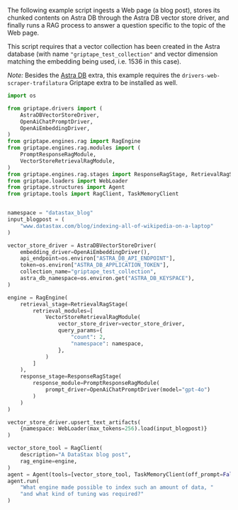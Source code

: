 The following example script ingests a Web page (a blog post),
stores its chunked contents on Astra DB through the Astra DB vector store driver,
and finally runs a RAG process to answer a question specific to the topic of the
Web page.

This script requires that a vector collection has been created in the Astra database
(with name `"griptape_test_collection"` and vector dimension matching the embedding being used, i.e. 1536 in this case).

_Note:_ Besides the [Astra DB](../griptape-framework/drivers/vector-store-drivers.md#astra-db) extra,
this example requires the `drivers-web-scraper-trafilatura`
Griptape extra to be installed as well.


```python
import os

from griptape.drivers import (
    AstraDBVectorStoreDriver,
    OpenAiChatPromptDriver,
    OpenAiEmbeddingDriver,
)
from griptape.engines.rag import RagEngine
from griptape.engines.rag.modules import (
    PromptResponseRagModule,
    VectorStoreRetrievalRagModule,
)
from griptape.engines.rag.stages import ResponseRagStage, RetrievalRagStage
from griptape.loaders import WebLoader
from griptape.structures import Agent
from griptape.tools import RagClient, TaskMemoryClient


namespace = "datastax_blog"
input_blogpost = (
    "www.datastax.com/blog/indexing-all-of-wikipedia-on-a-laptop"
)

vector_store_driver = AstraDBVectorStoreDriver(
    embedding_driver=OpenAiEmbeddingDriver(),
    api_endpoint=os.environ["ASTRA_DB_API_ENDPOINT"],
    token=os.environ["ASTRA_DB_APPLICATION_TOKEN"],
    collection_name="griptape_test_collection",
    astra_db_namespace=os.environ.get("ASTRA_DB_KEYSPACE"),
)

engine = RagEngine(
    retrieval_stage=RetrievalRagStage(
        retrieval_modules=[
            VectorStoreRetrievalRagModule(
                vector_store_driver=vector_store_driver,
                query_params={
                    "count": 2,
                    "namespace": namespace,
                },
            )
        ]
    ),
    response_stage=ResponseRagStage(
        response_module=PromptResponseRagModule(
            prompt_driver=OpenAiChatPromptDriver(model="gpt-4o")
        )
    )
)

vector_store_driver.upsert_text_artifacts(
    {namespace: WebLoader(max_tokens=256).load(input_blogpost)}
)

vector_store_tool = RagClient(
    description="A DataStax blog post",
    rag_engine=engine,
)
agent = Agent(tools=[vector_store_tool, TaskMemoryClient(off_prompt=False)])
agent.run(
    "What engine made possible to index such an amount of data, "
    "and what kind of tuning was required?"
)
```
